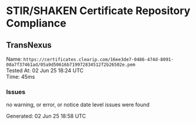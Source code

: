 # STIR/SHAKEN Certificate Repository Compliance

## TransNexus

Name: `https://certificates.clearip.com/16ee3de7-0486-474d-8091-08a7f37461ad/05a9d50616b719972834512f2b26502e.pem`\
Tested At: 02 Jun 25 18:24 UTC\
Time: 45ms

### Issues

no warning, or error, or notice date level issues were found

Generated: 02 Jun 25 18:58 UTC